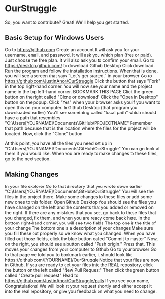 # OurStruggle
So, you want to contribute? Great! We'll help you get started.

## Basic Setup for Windows Users
Go to https://github.com
  Create an account
    It will ask you for your username, email, and password.
    It will ask you which plan (free or paid). 
      Just choose the free plan.
    It will also ask you to confirm your email.
Go to https://desktop.github.com/ to download Github Desktop
  Click download.
  Run the program and follow the installation instructions.
  When that is done, you will see a screen that says "Let's get started."
In your browser
  Go to https://github.com/JustinAnon/OurStruggle
  Click the button that says "Fork" in the top right-hand corner.
  You will now see your name and the project name in the top left-hand corner. BOOKMARK THIS PAGE
  Click the green button on the right called "Clone or download"
  Click the "Open in Desktop" button on the popup.
  Click "Yes" when your browser asks you if you want to open this on your computer.
In Github Desktop (that program you downloaded earlier)
  You'll see something called "local path" which should have a path that resembles
    "C:\Users\[YOURNAME]\Documents\GitHub\PROJECTNAME"
  Remember that path because that is the location where the files for the project will be located.
  Now, click the "Clone" button

At this point, you have all the files you need set up in "C:\Users\[YOURNAME]\Documents\GitHub\OurStruggle"
You can go look at them if you would like. When you are ready to make changes to these files, go to the next section.

## Making Changes

In your file explorer
  Go to that directory that you wrote down earlier
    "C:\Users\[YOURNAME]\Documents\GitHub\OurStruggle"
  You will see the files in the project there.
  Make some changes to these files or add some new ones to this folder.
Open Github Desktop
  You should see the files you have changed on the left and the contents that you added or removed on the right.
  If there are any mistakes that you see, go back to those files that you changed, fix them, and when you are ready come back here.
  In the bottom right-hand corner, you will see two fields
    The top one is the title of your change
    The bottom one is a description of your changes
  Make sure you fill these out properly so we know what you changed.
  When you have filled out those fields, click the blue button called "Commit to master"
  Now, on the right, you should see a button called "Push origin." Press that.
    This moves your changes from your computer to Github
Go to your browser
  Go to that page we told you to bookmark earlier, it should look like https://github.com/[YOURNAME]/OurStruggle
  Notice that your files are now in Github.
  If you are ready to get your files into the REAL repository, click the button on the left called "New Pull Request"
  Then click the green button called "Create pull request"
  Head to https://github.com/JustinAnon/OurStruggle/pulls
    If you see your name, Congratulations! We will look at your request shortly and either accept it into the real repository, or give you feedback on what you need to change.
